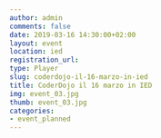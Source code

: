 ```yaml
---
author: admin
comments: false
date: 2019-03-16 14:30:00+02:00
layout: event
location: ied
registration_url: 
type: Player
slug: coderdojo-il-16-marzo-in-ied
title: CoderDojo il 16 marzo in IED
img: event_03.jpg
thumb: event_03.jpg
categories:
- event_planned
---
```

